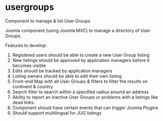 usergroups
==========

Component to manage &amp; list User Groups

Joomla component (using Joomla MVC) to manage a directory of User Groups.


Features to develop:

1. Registered users should be able to create a new User Group listing
2. New listings should be approved by application managers before it becomes visible
3. Edits should be tracked by application managers
4. Listing owners should be able to edit their own listing
5. Front-end Map with all User Groups & filters to filter the results on continent & country
6. Search filter to search within a specified radius around an address
7. Ability to report an inactive User Groups or problems with a listings like dead links.
8. Component should have certain events that can trigger Joomla Plugins
9. Should support multilingual for JUG listings

